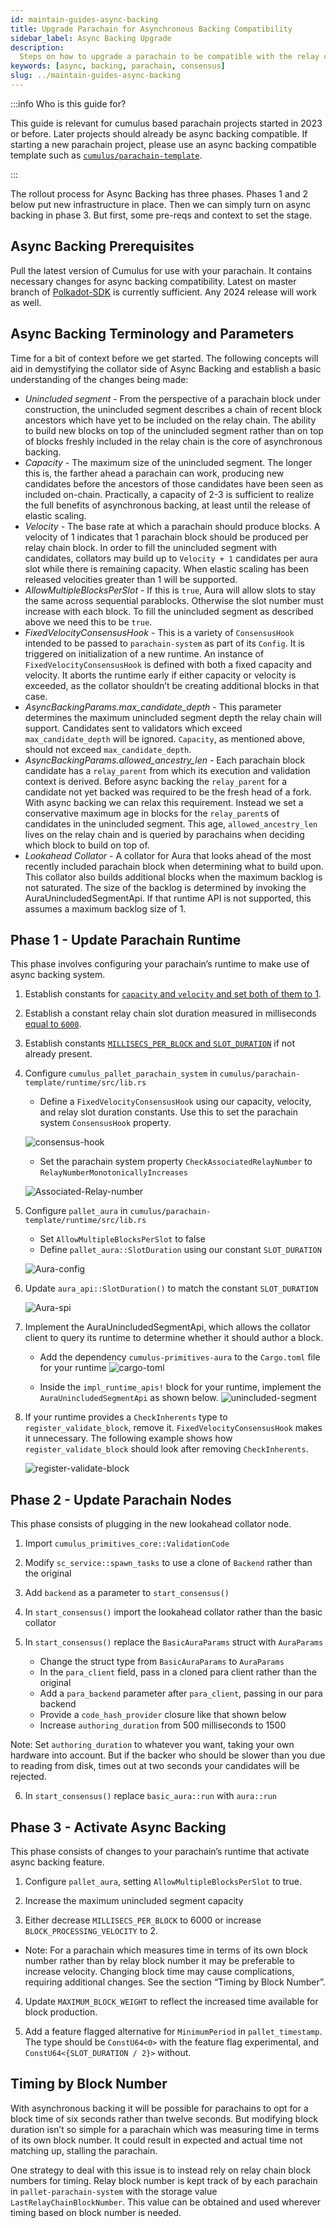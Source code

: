 ```yaml
---
id: maintain-guides-async-backing
title: Upgrade Parachain for Asynchronous Backing Compatibility
sidebar_label: Async Backing Upgrade
description:
  Steps on how to upgrade a parachain to be compatible with the relay chain's async backing feature.
keywords: [async, backing, parachain, consensus]
slug: ../maintain-guides-async-backing
---
```


:::info Who is this guide for?

This guide is relevant for cumulus based parachain projects started in 2023 or before. Later
projects should already be async backing compatible. If starting a new parachain project, please use
an async backing compatible template such as
[`cumulus/parachain-template`](https://github.com/paritytech/cumulus/tree/rh-test-async-backing).

:::

The rollout process for Async Backing has three phases. Phases 1 and 2 below put new infrastructure
in place. Then we can simply turn on async backing in phase 3. But first, some pre-reqs and context
to set the stage.

## Async Backing Prerequisites

Pull the latest version of Cumulus for use with your parachain. It contains necessary changes for
async backing compatibility. Latest on master branch of
[Polkadot-SDK](https://github.com/paritytech/polkadot-sdk) is currently sufficient. Any 2024 release
will work as well.

## Async Backing Terminology and Parameters

Time for a bit of context before we get started. The following concepts will aid in demystifying the
collator side of Async Backing and establish a basic understanding of the changes being made:

- _Unincluded segment_ - From the perspective of a parachain block under construction, the
  unincluded segment describes a chain of recent block ancestors which have yet to be included on
  the relay chain. The ability to build new blocks on top of the unincluded segment rather than on
  top of blocks freshly included in the relay chain is the core of asynchronous backing.
- _Capacity_ - The maximum size of the unincluded segment. The longer this is, the farther ahead a
  parachain can work, producing new candidates before the ancestors of those candidates have been
  seen as included on-chain. Practically, a capacity of 2-3 is sufficient to realize the full
  benefits of asynchronous backing, at least until the release of elastic scaling.
- _Velocity_ - The base rate at which a parachain should produce blocks. A velocity of 1 indicates
  that 1 parachain block should be produced per relay chain block. In order to fill the unincluded
  segment with candidates, collators may build up to `Velocity + 1` candidates per aura slot while
  there is remaining capacity. When elastic scaling has been released velocities greater than 1 will
  be supported.
- _AllowMultipleBlocksPerSlot_ - If this is `true`, Aura will allow slots to stay the same across
  sequential parablocks. Otherwise the slot number must increase with each block. To fill the
  unincluded segment as described above we need this to be `true`.
- _FixedVelocityConsensusHook_ - This is a variety of `ConsensusHook` intended to be passed to
  `parachain-system` as part of its `Config`. It is triggered on initialization of a new runtime. An
  instance of `FixedVelocityConsensusHook` is defined with both a fixed capacity and velocity. It
  aborts the runtime early if either capacity or velocity is exceeded, as the collator shouldn’t be
  creating additional blocks in that case.
- _AsyncBackingParams.max_candidate_depth_ - This parameter determines the maximum unincluded
  segment depth the relay chain will support. Candidates sent to validators which exceed
  `max_candidate_depth` will be ignored. `Capacity`, as mentioned above, should not exceed
  `max_candidate_depth`.
- _AsyncBackingParams.allowed_ancestry_len_ - Each parachain block candidate has a `relay_parent`
  from which its execution and validation context is derived. Before async backing the
  `relay_parent` for a candidate not yet backed was required to be the fresh head of a fork. With
  async backing we can relax this requirement. Instead we set a conservative maximum age in blocks
  for the `relay_parent`s of candidates in the unincluded segment. This age, `allowed_ancestry_len`
  lives on the relay chain and is queried by parachains when deciding which block to build on top
  of.
- _Lookahead Collator_ - A collator for Aura that looks ahead of the most recently included
  parachain block when determining what to build upon. This collator also builds additional blocks
  when the maximum backlog is not saturated. The size of the backlog is determined by invoking the
  AuraUnincludedSegmentApi. If that runtime API is not supported, this assumes a maximum backlog
  size of 1.

## Phase 1 - Update Parachain Runtime

This phase involves configuring your parachain’s runtime to make use of async backing system.

1. Establish constants for
   [`capacity` and `velocity` and set both of them to 1](https://github.com/paritytech/polkadot-sdk/blob/30f3ad2eefce06fc3a1a063b57af22e9d75bb903/cumulus/parachain-template/runtime/src/lib.rs#L231-L236).

2. Establish a constant relay chain slot duration measured in milliseconds
   [equal to `6000`](https://github.com/paritytech/polkadot-sdk/blob/30f3ad2eefce06fc3a1a063b57af22e9d75bb903/cumulus/parachain-template/runtime/src/lib.rs#L238).

3. Establish constants
   [`MILLISECS_PER_BLOCK` and `SLOT_DURATION`](https://github.com/paritytech/polkadot-sdk/blob/30f3ad2eefce06fc3a1a063b57af22e9d75bb903/cumulus/parachain-template/runtime/src/lib.rs#L197-L202)
   if not already present.

4. Configure `cumulus_pallet_parachain_system` in `cumulus/parachain-template/runtime/src/lib.rs`

   - Define a `FixedVelocityConsensusHook` using our capacity, velocity, and relay slot duration
     constants. Use this to set the parachain system `ConsensusHook` property.

   ![consensus-hook](../assets/async/async-backing-consensus-hook.png)

   - Set the parachain system property `CheckAssociatedRelayNumber` to
     `RelayNumberMonotonicallyIncreases`

   ![Associated-Relay-number](../assets/async/async-backing-associated-relay.png)

5. Configure `pallet_aura` in `cumulus/parachain-template/runtime/src/lib.rs`

   - Set `AllowMultipleBlocksPerSlot` to false
   - Define `pallet_aura::SlotDuration` using our constant `SLOT_DURATION`

   ![Aura-config](../assets/async/async-backing-config-aura.png)

6. Update `aura_api::SlotDuration()` to match the constant `SLOT_DURATION`

   ![Aura-spi](../assets/async/async-backing-aura-api.png)

7. Implement the AuraUnincludedSegmentApi, which allows the collator client to query its runtime to
   determine whether it should author a block.

   - Add the dependency `cumulus-primitives-aura` to the `Cargo.toml` file for your runtime
     ![cargo-toml](../assets/async/async-backing-cargo.png)

   - Inside the `impl_runtime_apis!` block for your runtime, implement the
     `AuraUnincludedSegmentApi` as shown below.
     ![unincluded-segment](../assets/async/async-backing-unincluded-segment.png)

8. If your runtime provides a `CheckInherents` type to `register_validate_block`, remove it.
   `FixedVelocityConsensusHook` makes it unnecessary. The following example shows how
   `register_validate_block` should look after removing `CheckInherents`.

   ![register-validate-block](../assets/async/async-backing-register-validate.png)

## Phase 2 - Update Parachain Nodes

This phase consists of plugging in the new lookahead collator node.

1. Import `cumulus_primitives_core::ValidationCode`

2. Modify `sc_service::spawn_tasks` to use a clone of `Backend` rather than the original

3. Add `backend` as a parameter to `start_consensus()`

4. In `start_consensus()` import the lookahead collator rather than the basic collator

5. In `start_consensus()` replace the `BasicAuraParams` struct with `AuraParams`
   - Change the struct type from `BasicAuraParams` to `AuraParams`
   - In the `para_client` field, pass in a cloned para client rather than the original
   - Add a `para_backend` parameter after `para_client`, passing in our para backend
   - Provide a `code_hash_provider` closure like that shown below
   - Increase `authoring_duration` from 500 milliseconds to 1500

Note: Set `authoring_duration` to whatever you want, taking your own hardware into account. But if
the backer who should be slower than you due to reading from disk, times out at two seconds your
candidates will be rejected.

6. In `start_consensus()` replace `basic_aura::run` with `aura::run`

## Phase 3 - Activate Async Backing

This phase consists of changes to your parachain’s runtime that activate async backing feature.

1. Configure `pallet_aura`, setting `AllowMultipleBlocksPerSlot` to true.

2. Increase the maximum unincluded segment capacity

3. Either decrease `MILLISECS_PER_BLOCK` to 6000 or increase `BLOCK_PROCESSING_VELOCITY` to 2.

- Note: For a parachain which measures time in terms of its own block number rather than by relay
  block number it may be preferable to increase velocity. Changing block time may cause
  complications, requiring additional changes. See the section “Timing by Block Number”.

4. Update `MAXIMUM_BLOCK_WEIGHT` to reflect the increased time available for block production.

5. Add a feature flagged alternative for `MinimumPeriod` in `pallet_timestamp`. The type should be
   `ConstU64<0>` with the feature flag experimental, and `ConstU64<{SLOT_DURATION / 2}>` without.

## Timing by Block Number

With asynchronous backing it will be possible for parachains to opt for a block time of six seconds
rather than twelve seconds. But modifying block duration isn’t so simple for a parachain which was
measuring time in terms of its own block number. It could result in expected and actual time not
matching up, stalling the parachain.

One strategy to deal with this issue is to instead rely on relay chain block numbers for timing.
Relay block number is kept track of by each parachain in `pallet-parachain-system` with the storage
value `LastRelayChainBlockNumber`. This value can be obtained and used wherever timing based on
block number is needed.
